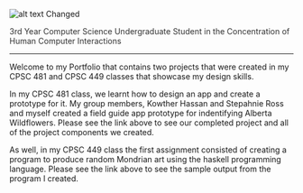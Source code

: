 ![alt text](https://lisahynes.github.io/Portfolio/Name.png "name")
Changed
<p style="color:#333333;">3rd Year Computer Science Undergraduate Student in the Concentration of Human Computer Interactions

___

Welcome to my Portfolio that contains two projects that were created in my CPSC 481 and CPSC 449 classes that showcase my design skills. 

In my CPSC 481 class, we learnt how to design an app and create a prototype for it. My group members, Kowther Hassan and Stepahnie Ross and myself created a field guide app prototype for indentifying Alberta Wildflowers. Please see the link above to see our completed project and all of the project components we created. 

As well, in my CPSC 449 class the first assignment consisted of creating a program to produce random Mondrian art using the haskell programming language. Please see the link above to see the sample output from the program I created. 







